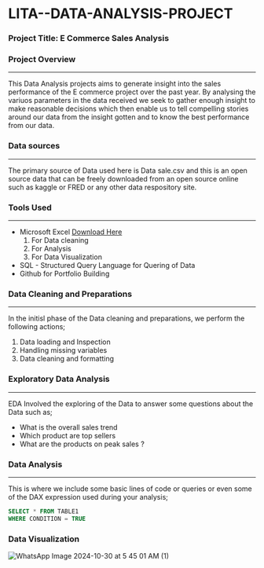 # LITA--DATA-ANALYSIS-PROJECT

### Project Title: E Commerce Sales Analysis

### Project Overview
---
This Data Analysis  projects aims to generate insight into the sales performance of
the E commerce project over the past year. By analysing the variuos parameters in 
the data received we seek to gather enough insight to make reasonable decisions
which then enable us to tell compelling stories around our data from the insight
gotten and to know the best performance from our data.

### Data sources
---
The primary source of Data used here is Data sale.csv and this is an open source                                                                                                           data that can be freely downloaded from an open source online such as                                                                                                                        kaggle or FRED or any other data respository site.

### Tools Used
---
- Microsoft Excel [Download Here](https://www.microsoft.com)
    1. For Data cleaning
    2. For Analysis
    3. For Data Visualization 
- SQL - Structured Query Language for Quering of Data
- Github for Portfolio Building

### Data Cleaning and Preparations
---
In the initisl phase of the Data cleaning and preparations, we perform the following actions;
1. Data loading and Inspection
2. Handling missing variables
3. Data cleaning and formatting

### Exploratory Data Analysis
---
EDA Involved the exploring of the Data to answer some questions about the Data such as;
- What is the overall sales trend
- Which product are top sellers
- What are the products on peak sales ?

### Data Analysis
---
This is where we include some basic lines of code or queries or even some of the DAX
expression used during your analysis;

``` SQL
SELECT * FROM TABLE1
WHERE CONDITION = TRUE
```

### Data Visualization
![WhatsApp Image 2024-10-30 at 5 45 01 AM (1)](https://github.com/user-attachments/assets/6cb398ec-c8ae-49b9-bfa1-5fa7fbe61810)





